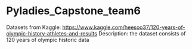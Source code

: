 # Pyladies_Capstone_team6

Datasets from Kaggle: https://www.kaggle.com/heesoo37/120-years-of-olympic-history-athletes-and-results
Description: the dataset consists of 120 years of olympic historic data


